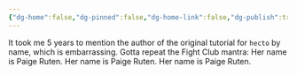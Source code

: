 ```yaml
---
{"dg-home":false,"dg-pinned":false,"dg-home-link":false,"dg-publish":true,"tags":["dgblip"],"disabled rules":["yaml-title","yaml-title-alias","file-name-heading"],"title":"philipp on mastodon @ 2024-04-03","created-date":"2024-04-03T20:26:46","id":112209166748421730,"updated-date":"2025-05-02T08:50:44","dg-path":"blips/112209166748421729.md","permalink":"/blips/112209166748421729/","dgPassFrontmatter":true}
---
```



It took me 5 years to mention the author of the original tutorial for `hecto` by name, which is embarrassing. Gotta repeat the Fight Club mantra: Her name is Paige Ruten. Her name is Paige Ruten. Her name is Paige Ruten.



